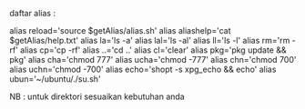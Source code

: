 daftar alias :

alias reload='source $getAlias/alias.sh'
alias aliashelp='cat $getAlias/help.txt'
alias la='ls -a'
alias lal='ls -al'
alias ll='ls -l'
alias rm='rm -rf'
alias cp='cp -rf'
alias ..='cd  ..'
alias cl='clear'
alias pkg='pkg update && pkg'
alias cha='chmod 777'
alias ucha='chmod -777'
alias chn='chmod 700'
alias uchn='chmod -700'
alias echo='shopt -s xpg_echo && echo'
alias ubun='~/ubuntu/./su.sh'

NB : untuk direktori sesuaikan kebutuhan anda
